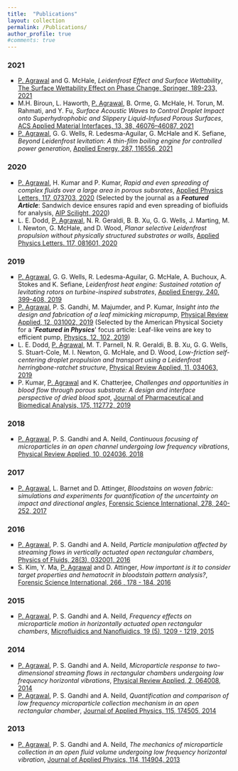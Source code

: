 ```yaml
---
title:  "Publications"
layout: collection
permalink: /Publications/
author_profile: true
#comments: true
---
```


### 2021
<ul type="square">  
  <li><u>P. Agrawal</u> and G. McHale, <i>Leidenfrost Effect and Surface Wettability</i>, <a href="https://link.springer.com/chapter/10.1007/978-3-030-82992-6_7">The Surface Wettability Effect on Phase Change, Springer, 189-233, 2021</a></li>
  <li>M.H. Biroun, L. Haworth, <u>P. Agrawal</u>, B. Orme, G. McHale, H. Torun, M. Rahmati, and Y. Fu, <i>Surface Acoustic Waves to Control Droplet Impact onto Superhydrophobic and Slippery Liquid-Infused Porous Surfaces</i>, <a href="https://pubs.acs.org/doi/abs/10.1021/acsami.1c09217">ACS Applied Material Interfaces, 13, 38, 46076–46087, 2021</a></li>
  <li><u>P. Agrawal</u>, G. G. Wells, R. Ledesma-Aguilar, G. McHale and K. Sefiane, <i>Beyond Leidenfrost levitation: A thin-film boiling engine for controlled power generation</i>, <a href="https://www.sciencedirect.com/science/article/pii/S0306261921001045">Applied Energy, 287, 116556, 2021</a> </li>
 </ul>

### 2020
<ul type="square">
  <li><u>P. Agrawal</u>, H. Kumar and P. Kumar, <i>Rapid and even spreading of complex fluids over a large area in porous subsrates</i>, <a href="https://aip.scitation.org/doi/abs/10.1063/5.0019939?journalCode=apl">Applied Physics Letters, 117, 073703, 2020</a> (Selected by the journal as a <b><i>Featured Article</i></b>: Sandwich device ensures rapid and even spreading of biofluids for analysis, <a href="https://aip.scitation.org/doi/10.1063/10.0001880">AIP Scilight, 2020</a>)</li>
  <li>L. E. Dodd, <u>P. Agrawal</u>, N. R. Geraldi, B. B. Xu, G. G. Wells, J. Marting, M. I. Newton, G. McHale, and D. Wood, <i>Planar selective Leidenfrost propulsion without physically structured substrates or walls</i>, <a href="https://aip.scitation.org/doi/10.1063/5.0017699">Applied Physics Letters. 117, 081601, 2020</a></li>
</ul>

### 2019
<ul type="square">
  <li><u>P. Agrawal</u>, G. G. Wells, R. Ledesma-Aguilar, G. McHale, A. Buchoux, A. Stokes and K. Sefiane, <i>Leidenfrost heat engine: Sustained rotation of levitating rotors on turbine-inspired substrates</i>, <a href="https://www.sciencedirect.com/science/article/pii/S0306261919303320">Applied Energy, 240, 399-408, 2019</a> </li>
 <li><u>P. Agrawal</u>, P. S. Gandhi, M. Majumder, and P. Kumar, <i>Insight into the design and fabrication of a leaf mimicking micropump</i>, <a href="https://journals.aps.org/prapplied/abstract/10.1103/PhysRevApplied.12.031002">Physical Review Applied, 12, 031002, 2019</a> (Selected by the American Physical Society for a '<b><i>Featured in Physics</i></b>' focus article: Leaf-like veins are key to efficient pump, <a href="https://physics.aps.org/articles/v12/102">Physics, 12, 102, 2019</a>) </li>
 <li>L. E. Dodd, <u>P. Agrawal</u>, M. T. Parnell, N. R. Geraldi, B. B. Xu, G. G. Wells, S. Stuart-Cole, M. I. Newton, G. McHale, and D. Wood, <i>Low-friction self-centering droplet propulsion and transport using a Leidenfrost herringbone-ratchet structure</i>, <a href="https://journals.aps.org/prapplied/abstract/10.1103/PhysRevApplied.11.034063">Physical Review Applied, 11, 034063, 2019</a> </li>
 <li>P. Kumar, <u>P. Agrawal</u> and K. Chatterjee, <i>Challenges and opportunities in blood flow through porous substrate: A design and interface perspective of dried blood spot</i>, <a href="https://www.sciencedirect.com/science/article/pii/S0731708519306272">Journal of Pharmaceutical and Biomedical Analysis, 175, 112772, 2019</a> </li>
</ul>

### 2018
<ul type="square">
  <li><u>P. Agrawal</u>, P. S. Gandhi and A. Neild, <i>Continuous focusing of microparticles in an open channel undergoing low frequency vibrations</i>, <a href="https://journals.aps.org/prapplied/abstract/10.1103/PhysRevApplied.10.024036">Physical Review Applied, 10, 024036, 2018</a></li>
</ul>

### 2017
<ul type="square">
  <li><u>P. Agrawal</u>, L. Barnet and D. Attinger, <i>Bloodstains on woven fabric: simulations and experiments for quantification of the uncertainty on impact and directional angles</i>, <a href="https://www.sciencedirect.com/science/article/pii/S0379073817302645">Forensic Science International, 278, 240-252, 2017</a></li>
</ul>

### 2016
<ul type="square">
  <li><u>P. Agrawal</u>, P. S. Gandhi and A. Neild, <i>Particle manipulation affected by streaming flows in vertically actuated open rectangular chambers</i>, <a href="https://aip.scitation.org/doi/10.1063/1.4942240">Physics of Fluids, 28(3), 032001, 2016</a></li>
  <li>S. Kim, Y. Ma, <u>P. Agrawal</u> and D. Attinger, <i>How important is it to consider target properties and hematocrit in bloodstain pattern analysis?</i>, <a href="https://www.sciencedirect.com/science/article/pii/S0379073816302274?via%3Dihub">Forensic Science International, 266 , 178 - 184, 2016</a></li>
</ul>

### 2015
<ul type="square">
  <li><u>P. Agrawal</u>, P. S. Gandhi and A. Neild, <i>Frequency effects on microparticle motion in horizontally actuated open rectangular chambers</i>, <a href="https://link.springer.com/article/10.1007%2Fs10404-015-1640-y">Microfluidics and Nanofluidics, 19 (5), 1209 - 1219, 2015</a></li>
</ul>

### 2014
<ul type="square">
  <li><u>P. Agrawal</u>, P. S. Gandhi and A. Neild, <i>Microparticle response to two-dimensional streaming flows in rectangular chambers undergoing low frequency horizontal vibrations</i>, <a href="https://journals.aps.org/prapplied/abstract/10.1103/PhysRevApplied.2.064008">Physical Review Applied, 2, 064008, 2014</a></li>
  <li><u>P. Agrawal</u>, P. S. Gandhi and A. Neild, <i>Quantification and comparison of low frequency microparticle collection mechanism in an open rectangular chamber</i>, <a href="https://aip.scitation.org/doi/10.1063/1.4874395">Journal of Applied Physics, 115, 174505, 2014</a></li>
</ul>

### 2013
<ul type="square">
  <li><u>P. Agrawal</u>, P. S. Gandhi and A. Neild, <i>The mechanics of microparticle collection in an open fluid volume undergoing low frequency horizontal vibration</i>, <a href="https://aip.scitation.org/doi/10.1063/1.4821256">Journal of Applied Physics, 114, 114904, 2013</a></li>
</ul>
